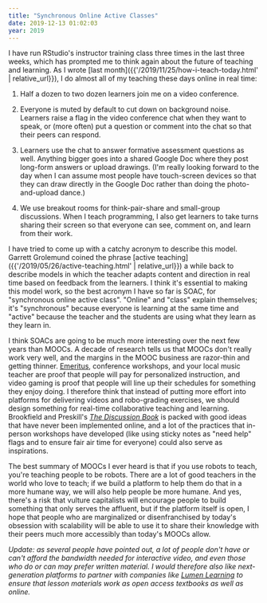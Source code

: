 ```yaml
---
title: "Synchronous Online Active Classes"
date: 2019-12-13 01:02:03
year: 2019
---
```


I have run RStudio's instructor training class three times in the last three weeks,
which has prompted me to think again about the future of teaching and learning.
As I wrote [last month]({{'/2019/11/25/how-i-teach-today.html' | relative_url}}),
I do almost all of my teaching these days online in real time:

1.  Half a dozen to two dozen learners join me on a video conference.

2.  Everyone is muted by default to cut down on background noise.
    Learners raise a flag in the video conference chat when they want to speak,
    or (more often) put a question or comment into the chat
    so that their peers can respond.

3.  Learners use the chat to answer formative assessment questions as well.
    Anything bigger goes into a shared Google Doc
    where they post long-form answers or upload drawings.
    (I'm really looking forward to the day when I can assume most people have touch-screen devices
    so that they can draw directly in the Google Doc
    rather than doing the photo-and-upload dance.)

4.  We use breakout rooms for think-pair-share and small-group discussions.
    When I teach programming,
    I also get learners to take turns sharing their screen
    so that everyone can see, comment on, and learn from their work.

I have tried to come up with a catchy acronym to describe this model.
Garrett Grolemund coined the phrase [active teaching]({{'/2019/05/26/active-teaching.html' | relative_url}}) a while back
to describe models in which the teacher adapts content and direction in real time
based on feedback from the learners.
I think it's essential to making this model work,
so the best acronym I have so far is SOAC,
for "synchronous online active class".
"Online" and "class" explain themselves;
it's "synchronous" because everyone is learning at the same time
and "active" because the teacher and the students are using what they learn as they learn in.

I think SOACs are going to be much more interesting over the next few years than MOOCs.
A decade of research tells us that MOOCs don't really work very well,
and the margins in the MOOC business are razor-thin and getting thinner.
[Emeritus](https://emeritus.org/), conference workshops, and your local music teacher
are proof that people will pay for personalized instruction,
and video gaming is proof that people will line up their schedules for something they enjoy doing.
I therefore think that instead of putting more effort into platforms for delivering videos and robo-grading exercises,
we should design something for real-time collaborative teaching and learning.
Brookfield and Preskill's [*The Discussion Book*](https://www.wiley.com/en-us/The+Discussion+Book%3A+50+Great+Ways+to+Get+People+Talking-p-9781119049715)
is packed with good ideas that have never been implemented online,
and a lot of the practices that in-person workshops have developed
(like using sticky notes as "need help" flags and to ensure fair air time for everyone)
could also serve as inspirations.

The best summary of MOOCs I ever heard is that if you use robots to teach,
you're teaching people to be robots.
There are a lot of good teachers in the world who love to teach;
if we build a platform to help them do that in a more humane way,
we will also help people be more humane.
And yes,
there's a risk that vulture capitalists will encourage people to build something that only serves the affluent,
but if the platform itself is open,
I hope that people who are marginalized or disenfranchised by today's obsession with scalability
will be able to use it to share their knowledge with their peers
much more accessibly than today's MOOCs allow.

*Update: as several people have pointed out,
a lot of people don't have or can't afford the bandwidth needed for interactive video,
and even those who do or can may prefer written material.
I would therefore also like next-generation platforms
to partner with companies like [Lumen Learning](https://lumenlearning.com/)
to ensure that lesson materials work as open access textbooks as well as online.*
